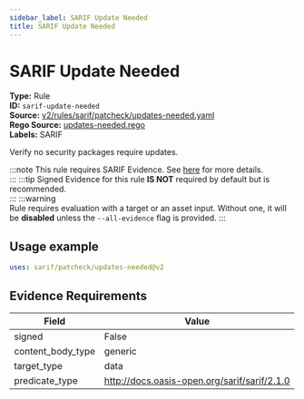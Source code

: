 ```yaml
---
sidebar_label: SARIF Update Needed
title: SARIF Update Needed
---  
```

# SARIF Update Needed  
**Type:** Rule  
**ID:** `sarif-update-needed`  
**Source:** [v2/rules/sarif/patcheck/updates-needed.yaml](https://github.com/scribe-public/sample-policies/blob/main/v2/rules/sarif/patcheck/updates-needed.yaml)  
**Rego Source:** [updates-needed.rego](https://github.com/scribe-public/sample-policies/blob/main/v2/rules/sarif/patcheck/updates-needed.rego)  
**Labels:** SARIF  

Verify no security packages require updates.

:::note 
This rule requires SARIF Evidence. See [here](/docs/valint/sarif) for more details.  
::: 
:::tip 
Signed Evidence for this rule **IS NOT** required by default but is recommended.  
::: 
:::warning  
Rule requires evaluation with a target or an asset input. Without one, it will be **disabled** unless the `--all-evidence` flag is provided.
::: 

## Usage example

```yaml
uses: sarif/patcheck/updates-needed@v2
```

## Evidence Requirements  
| Field | Value |
|-------|-------|
| signed | False |
| content_body_type | generic |
| target_type | data |
| predicate_type | http://docs.oasis-open.org/sarif/sarif/2.1.0 |

